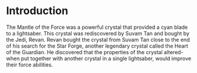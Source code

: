 # Introduction

The Mantle of the Force was a powerful crystal that provided a cyan blade to a lightsaber.
This crystal was rediscovered by Suvam Tan and bought by the Jedi, Revan.
Revan bought the crystal from Suvam Tan close to the end of his search for the Star Forge, another legendary crystal called the Heart of the Guardian.
He discovered that the properties of the crystal altered-when put together with another crystal  in a single lightsaber, would improve their force abilities.
